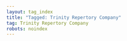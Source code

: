 ```yaml
---
layout: tag_index
title: "Tagged: Trinity Repertory Company"
tag: Trinity Repertory Company
robots: noindex
---
```

